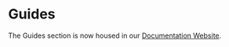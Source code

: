 # Guides

The Guides section is now housed in our [Documentation Website](https://react-uploady.org/docs/guides/).
